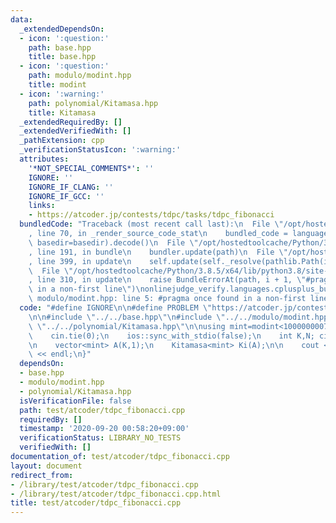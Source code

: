 ```yaml
---
data:
  _extendedDependsOn:
  - icon: ':question:'
    path: base.hpp
    title: base.hpp
  - icon: ':question:'
    path: modulo/modint.hpp
    title: modint
  - icon: ':warning:'
    path: polynomial/Kitamasa.hpp
    title: Kitamasa
  _extendedRequiredBy: []
  _extendedVerifiedWith: []
  _pathExtension: cpp
  _verificationStatusIcon: ':warning:'
  attributes:
    '*NOT_SPECIAL_COMMENTS*': ''
    IGNORE: ''
    IGNORE_IF_CLANG: ''
    IGNORE_IF_GCC: ''
    links:
    - https://atcoder.jp/contests/tdpc/tasks/tdpc_fibonacci
  bundledCode: "Traceback (most recent call last):\n  File \"/opt/hostedtoolcache/Python/3.8.5/x64/lib/python3.8/site-packages/onlinejudge_verify/documentation/build.py\"\
    , line 70, in _render_source_code_stat\n    bundled_code = language.bundle(stat.path,\
    \ basedir=basedir).decode()\n  File \"/opt/hostedtoolcache/Python/3.8.5/x64/lib/python3.8/site-packages/onlinejudge_verify/languages/cplusplus.py\"\
    , line 191, in bundle\n    bundler.update(path)\n  File \"/opt/hostedtoolcache/Python/3.8.5/x64/lib/python3.8/site-packages/onlinejudge_verify/languages/cplusplus_bundle.py\"\
    , line 399, in update\n    self.update(self._resolve(pathlib.Path(included), included_from=path))\n\
    \  File \"/opt/hostedtoolcache/Python/3.8.5/x64/lib/python3.8/site-packages/onlinejudge_verify/languages/cplusplus_bundle.py\"\
    , line 310, in update\n    raise BundleErrorAt(path, i + 1, \"#pragma once found\
    \ in a non-first line\")\nonlinejudge_verify.languages.cplusplus_bundle.BundleErrorAt:\
    \ modulo/modint.hpp: line 5: #pragma once found in a non-first line\n"
  code: "#define IGNORE\n\n#define PROBLEM \"https://atcoder.jp/contests/tdpc/tasks/tdpc_fibonacci\"\
    \n\n#include \"../../base.hpp\"\n#include \"../../modulo/modint.hpp\"\n#include\
    \ \"../../polynomial/Kitamasa.hpp\"\n\nusing mint=modint<1000000007>;\n\nint main(){\n\
    \    cin.tie(0);\n    ios::sync_with_stdio(false);\n    int K,N; cin >> K >> N;\n\
    \n    vector<mint> A(K,1);\n    Kitamasa<mint> Ki(A);\n\n    cout << Ki.calc(A,--N)\
    \ << endl;\n}"
  dependsOn:
  - base.hpp
  - modulo/modint.hpp
  - polynomial/Kitamasa.hpp
  isVerificationFile: false
  path: test/atcoder/tdpc_fibonacci.cpp
  requiredBy: []
  timestamp: '2020-09-20 00:58:20+09:00'
  verificationStatus: LIBRARY_NO_TESTS
  verifiedWith: []
documentation_of: test/atcoder/tdpc_fibonacci.cpp
layout: document
redirect_from:
- /library/test/atcoder/tdpc_fibonacci.cpp
- /library/test/atcoder/tdpc_fibonacci.cpp.html
title: test/atcoder/tdpc_fibonacci.cpp
---
```

